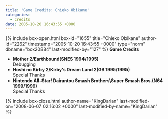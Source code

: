 ```yaml
---
title: 'Game Credits: Chieko Obikane'
categories:
  - credits
date: 2005-10-20 16:43:55 +0000
---
```

{% include box-open.html box-id="1655" title="Chieko Obikane" author-id="2262" timestamp="2005-10-20 16:43:55 +0000" type="norm" dbname="box20884" last-modified-by="127" %}
<b>Game Credits</b>
<UL>
<LI><b>Mother 2/Earthbound(SNES 1994/1995)</b><BR />
Debugging</LI>
<LI><b>Hoshi no Kirby 2/Kirby's Dream Land 2(GB 1995/1995)</b><BR />
Special Thanks</LI>
<LI><b>Nintendo All-Star! Dairantou Smash Brothers\Super Smash Bros.(N64 1999/1999)</b><BR />
Special Thanks</LI>
</UL>
{% include box-close.html author-name="KingDarian" last-modified-on="2008-06-07 02:16:02 +0000" last-modified-by-name="KingDarian" %}
